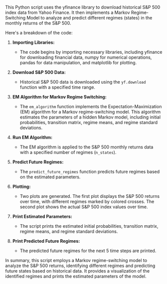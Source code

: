 This Python script uses the yfinance library to download historical S&P 500 index data from Yahoo Finance. It then implements a Markov Regime-Switching Model to analyze and predict different regimes (states) in the monthly returns of the S&P 500.

Here's a breakdown of the code:

1. **Importing Libraries:**
   - The code begins by importing necessary libraries, including yfinance for downloading financial data, numpy for numerical operations, pandas for data manipulation, and matplotlib for plotting.

2. **Download S&P 500 Data:**
   - Historical S&P 500 data is downloaded using the `yf.download` function with a specified time range.

3. **EM Algorithm for Markov Regime Switching:**
   - The `em_algorithm` function implements the Expectation-Maximization (EM) algorithm for a Markov regime-switching model. This algorithm estimates the parameters of a hidden Markov model, including initial probabilities, transition matrix, regime means, and regime standard deviations.

4. **Run EM Algorithm:**
   - The EM algorithm is applied to the S&P 500 monthly returns data with a specified number of regimes (`n_states`).

5. **Predict Future Regimes:**
   - The `predict_future_regimes` function predicts future regimes based on the estimated parameters.

6. **Plotting:**
   - Two plots are generated. The first plot displays the S&P 500 returns over time, with different regimes marked by colored crosses. The second plot shows the actual S&P 500 index values over time.

7. **Print Estimated Parameters:**
   - The script prints the estimated initial probabilities, transition matrix, regime means, and regime standard deviations.

8. **Print Predicted Future Regimes:**
   - The predicted future regimes for the next 5 time steps are printed.

In summary, this script employs a Markov regime-switching model to analyze the S&P 500 returns, identifying different regimes and predicting future states based on historical data. It provides a visualization of the identified regimes and prints the estimated parameters of the model.
